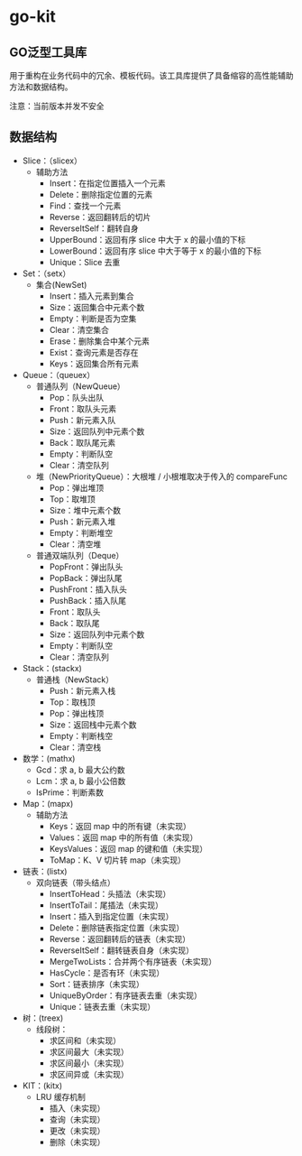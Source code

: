 # go-kit

## GO泛型工具库

用于重构在业务代码中的冗余、模板代码。该工具库提供了具备缩容的高性能辅助方法和数据结构。

注意：当前版本并发不安全

## 数据结构

- Slice：（slicex）
  - 辅助方法
      - Insert：在指定位置插入一个元素
      - Delete：删除指定位置的元素
      - Find：查找一个元素
      - Reverse：返回翻转后的切片
      - ReverseItSelf：翻转自身
      - UpperBound：返回有序 slice 中大于 x 的最小值的下标
      - LowerBound：返回有序 slice 中大于等于 x 的最小值的下标
      - Unique：Slice 去重
- Set：（setx）
  - 集合(NewSet)
    - Insert：插入元素到集合
    - Size：返回集合中元素个数
    - Empty：判断是否为空集
    - Clear：清空集合
    - Erase：删除集合中某个元素
    - Exist：查询元素是否存在
    - Keys：返回集合所有元素
- Queue：（queuex）
  - 普通队列（NewQueue）
    - Pop：队头出队
    - Front：取队头元素
    - Push：新元素入队
    - Size：返回队列中元素个数
    - Back：取队尾元素
    - Empty：判断队空
    - Clear：清空队列
  - 堆（NewPriorityQueue）：大根堆 / 小根堆取决于传入的 compareFunc
    - Pop：弹出堆顶
    - Top：取堆顶
    - Size：堆中元素个数
    - Push：新元素入堆
    - Empty：判断堆空
    - Clear：清空堆
  - 普通双端队列（Deque）
    - PopFront：弹出队头
    - PopBack：弹出队尾
    - PushFront：插入队头
    - PushBack：插入队尾
    - Front：取队头
    - Back：取队尾
    - Size：返回队列中元素个数
    - Empty：判断队空
    - Clear：清空队列
- Stack：(stackx)
  - 普通栈（NewStack）
    - Push：新元素入栈
    - Top：取栈顶
    - Pop：弹出栈顶
    - Size：返回栈中元素个数
    - Empty：判断栈空
    - Clear：清空栈
- 数学：(mathx)
  - Gcd：求 a, b 最大公约数
  - Lcm：求 a, b 最小公倍数
  - IsPrime：判断素数
- Map：(mapx)
  - 辅助方法
    - Keys：返回 map 中的所有键（未实现）
    - Values：返回 map 中的所有值（未实现）
    - KeysValues：返回 map 的键和值（未实现）
    - ToMap：K、V 切片转 map（未实现）
- 链表：(listx)
  - 双向链表（带头结点）
    - InsertToHead：头插法（未实现）
    - InsertToTail：尾插法（未实现）
    - Insert：插入到指定位置（未实现）
    - Delete：删除链表指定位置（未实现）
    - Reverse：返回翻转后的链表（未实现）
    - ReverseItSelf：翻转链表自身（未实现）
    - MergeTwoLists：合并两个有序链表（未实现）
    - HasCycle：是否有环（未实现）
    - Sort：链表排序（未实现）
    - UniqueByOrder：有序链表去重（未实现）
    - Unique：链表去重（未实现）
- 树：(treex)
  - 线段树：
    - 求区间和（未实现）
    - 求区间最大（未实现）
    - 求区间最小（未实现）
    - 求区间异或（未实现）
- KIT：(kitx)
  - LRU 缓存机制
    - 插入（未实现）
    - 查询（未实现）
    - 更改（未实现）
    - 删除（未实现）
